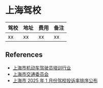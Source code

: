 # 上海驾校

| 驾校 | 地址 | 费用 | 备注 |
| ---- | ---- | ---- | ---- |
| xx   | xx   | xx   | xx   |

## References

- [上海市机动车驾驶员培训行业](http://www.shjpxh.org.cn)
- [上海市交通委员会](https://jtw.sh.gov.cn/)
- [上海市 2025 年 1 月份驾校投诉率排序公布](http://sh.people.com.cn/n2/2025/0218/c134768-41139573.html)
